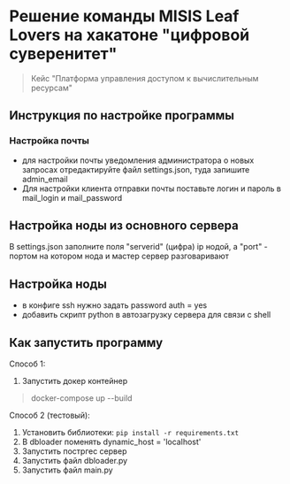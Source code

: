 # Решение команды MISIS Leaf Lovers на хакатоне "цифровой суверенитет"
> Кейс "Платформа управления доступом к вычислительным ресурсам"

## Инструкция по настройке программы
### Настройка почты
- для настройки почты уведомления администратора о новых запросах отредактируйте файл settings.json, туда запишите admin_email
- Для настройки клиента отправки почты поставьте логин и пароль в mail_login и mail_password

## Настройка ноды из основного сервера
В settings.json заполните поля "serverid" (цифра) ip нодой, а "port" - портом на котором нода и мастер сервер разговаривают

## Настройка ноды
- в конфиге ssh нужно задать password auth = yes
- добавить скрипт python в автозагрузку сервера для связи с shell



## Как запустить программу
Способ 1:
1) Запустить докер контейнер
> docker-compose up --build

Способ 2 (тестовый):

1) Установить библиотеки: `pip install -r requirements.txt`
2) В dbloader поменять dynamic_host = 'localhost'
3) Запустить постргес сервер
4) Запустить файл dbloader.py
5) Запустить файл main.py
